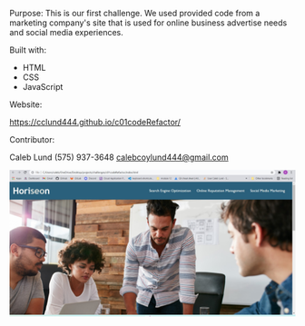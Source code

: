 Purpose:
    This is our first challenge. We used provided code from a marketing company's site that is used for online business advertise needs and social media experiences. 

Built with:
* HTML
* CSS
* JavaScript

Website:

https://cclund444.github.io/c01codeRefactor/

Contributor:

Caleb Lund
(575) 937-3648
calebcoylund444@gmail.com

<img src = "c01ScreenShot.jpg" />